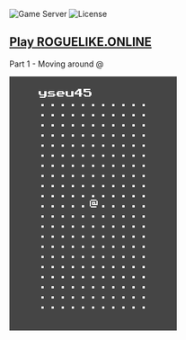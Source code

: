 ![Game Server](https://img.shields.io/badge/Server-0.0.3-orange.svg) ![License](https://img.shields.io/badge/license-%20GNU%20AGPLv3%20-brightgreen)

## **[Play ROGUELIKE.ONLINE](https://roguelike.online)** 

Part 1 - Moving around @

![Gif Part 1](https://raw.githubusercontent.com/jolav/roguelike-online/main/www/_public/gifs/part1.gif)
